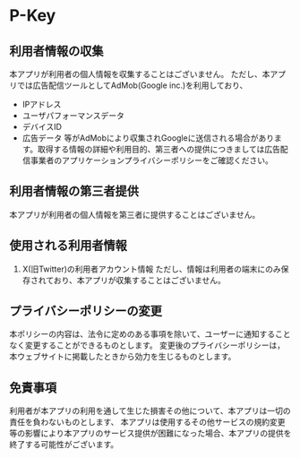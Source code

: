 # P-Key
## 利用者情報の収集
本アプリが利用者の個人情報を収集することはございません。
ただし、本アプリでは広告配信ツールとしてAdMob(Google inc.)を利用しており、
- IPアドレス
- ユーザパフォーマンスデータ
- デバイスID
- 広告データ
等がAdMobにより収集されGoogleに送信される場合があります。取得する情報の詳細や利用目的、第三者への提供につきましては広告配信事業者のアプリケーションプライバシーポリシーをご確認ください。

## 利用者情報の第三者提供
本アプリが利用者の個人情報を第三者に提供することはございません。

## 使用される利用者情報
1. X(旧Twitter)の利用者アカウント情報
ただし、情報は利用者の端末にのみ保存されており、本アプリが収集することはございません。

## プライバシーポリシーの変更
本ポリシーの内容は、法令に定めのある事項を除いて、ユーザーに通知することなく変更することができるものとします。
変更後のプライバシーポリシーは，本ウェブサイトに掲載したときから効力を生じるものとします。

## 免責事項
利用者が本アプリの利用を通して生じた損害その他について、本アプリは一切の責任を負わないものとします、
本アプリは使用するその他サービスの規約変更等の影響により本アプリのサービス提供が困難になった場合、本アプリの提供を終了する可能性がございます。
